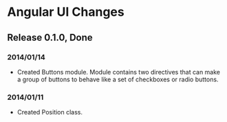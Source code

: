 Angular UI Changes
===============

## Release 0.1.0, Done

### 2014/01/14
- Created Buttons module. Module contains two directives that can make a group of buttons to behave like a set of checkboxes or radio buttons.

### 2014/01/11
- Created Position class.
